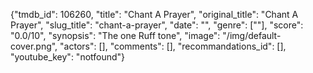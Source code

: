{"tmdb_id": 106260, "title": "Chant A Prayer", "original_title": "Chant A Prayer", "slug_title": "chant-a-prayer", "date": "", "genre": [""], "score": "0.0/10", "synopsis": "The one Ruff tone", "image": "/img/default-cover.png", "actors": [], "comments": [], "recommandations_id": [], "youtube_key": "notfound"}